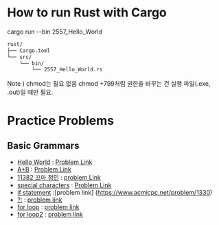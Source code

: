 # How to run Rust with Cargo

cargo run --bin 2557_Hello_World

```bash
rust/
├── Cargo.toml
└── src/
    └── bin/
        └── 2557_Hello_World.rs
```

Note ) chmod는 필요 없음
chmod +799처럼 권한을 바꾸는 건 실행 파일(.exe, .out)일 때만 필요.

# Practice Problems

## Basic Grammars

- [Hello World](src/bin/2557_Hello_World.rs) : [Problem Link](https://www.acmicpc.net/problem/2557)
- [A+B](src/bin/1000_A_B.rs) : [Problem Link](https://www.acmicpc.net/problem/1000)
- [11382 꼬마 정민](/rust//src/bin/11382.rs) : [problem Link](https://www.acmicpc.net/problem/11382)
- [special characters](/rust/src/bin/10171.rs) : [Problem Link](https://www.acmicpc.net/problem/10171)
- [if statement](./src/bin/1330.rs) :[problem link] (https://www.acmicpc.net/problem/1330)
- [?:](./src/bin/2753.rs) : [problem link](https://www.acmicpc.net/problem/2753)
- [for loop](../rust/src/bin/25304.rs) : [problem link](https://www.acmicpc.net/problem/25304)
- [for loop2](./src/bin/25314.rs) : [problem link](https://www.acmicpc.net/problem/25314)
